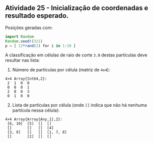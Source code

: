 
## Atividade 25 - Inicialização de coordenadas e resultado esperado.

Posições geradas com:

```julia
import Random
Random.seed!(321)
p = [ 12*rand(2) for i in 1:10 ]
```

A classificação em células de raio de corte `3.0` destas partículas
deve resultar nas lista:

1. Número de partículas por célula (matriz de `4x4`):

```julia-repl
4×4 Array{Int64,2}:
 2  1  0  0
 0  0  0  1
 2  0  0  3
 0  1  0  0

```

2. Lista de partículas por célula (onde `[]` indica que não há nenhuma
partícula nessa célula):
```
4×4 Array{Array{Any,1},2}:
 [6, 10]  [5]  []  []
 []       []   []  [4]
 [3, 9]   []   []  [1, 7, 8]
 []       [2]  []  []

```



